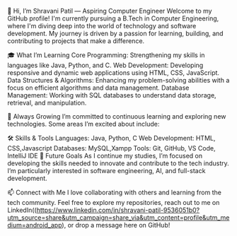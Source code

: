 👋 Hi, I’m Shravani Patil — Aspiring Computer Engineer
Welcome to my GitHub profile! I'm currently pursuing a B.Tech in Computer Engineering, where I'm diving deep into the world of technology and software development. My journey is driven by a passion for learning, building, and contributing to projects that make a difference.

🎓 What I’m Learning
Core Programming: Strengthening my skills in languages like Java, Python, and C.
Web Development: Developing responsive and dynamic web applications using HTML, CSS, JavaScript.
Data Structures & Algorithms: Enhancing my problem-solving abilities with a focus on efficient algorithms and data management.
Database Management: Working with SQL databases to understand data storage, retrieval, and manipulation.

🌱 Always Growing
I’m committed to continuous learning and exploring new technologies. Some areas I’m excited about include:

🛠️ Skills & Tools
Languages: Java, Python, C
Web Development: HTML, CSS,Javascript
Databases: MySQL,Xampp
Tools: Git, GitHub, VS Code, IntelliJ IDE
🌟 Future Goals
As I continue my studies, I’m focused on developing the skills needed to innovate and contribute to the tech industry. I’m particularly interested in software engineering, AI, and full-stack development.

📫 Connect with Me
I love collaborating with others and learning from the tech community. Feel free to explore my repositories, reach out to me on LinkedIn((https://www.linkedin.com/in/shravani-patil-9536051b0?utm_source=share&utm_campaign=share_via&utm_content=profile&utm_medium=android_app), or drop a message here on GitHub!
